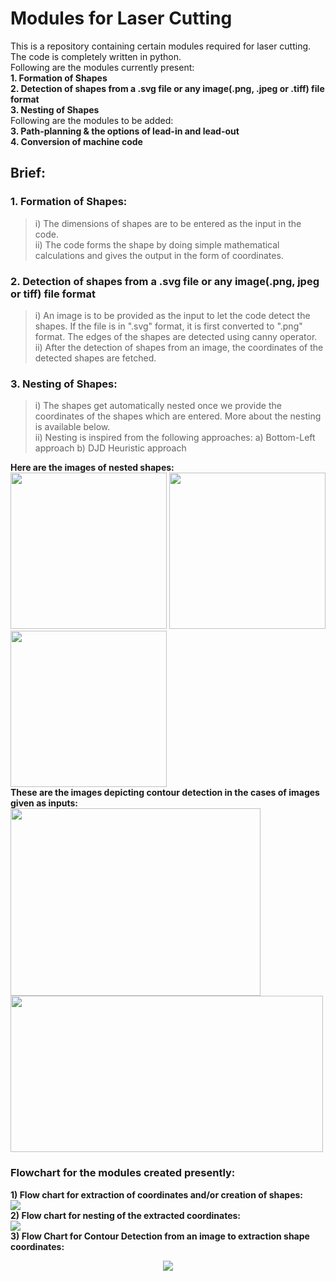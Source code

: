 # 																											Modules for Laser Cutting
This is a repository containing certain modules required for laser cutting. The code is completely written in python.  
Following are the modules currently present:  
**1. Formation of Shapes**  
**2. Detection of shapes from a .svg file or any image(.png, .jpeg or .tiff) file format**  
**3. Nesting of Shapes**  
Following are the modules to be added:  
**3. Path-planning & the options of lead-in and lead-out**  
**4. Conversion of machine code**  

## **Brief:**  
###  __1. Formation of Shapes:__  
> i) The dimensions of shapes are to be entered as the input in the code.  
> ii) The code forms the shape by doing simple mathematical calculations and gives the output in the form of coordinates.  

### __2. Detection of shapes from a .svg file or any image(.png, jpeg or tiff) file format__
> i) An image is to be provided as the input to let the code detect the shapes. If the file is in ".svg" format, it is first converted to ".png" format. The edges of the shapes are detected using canny operator.    
> ii) After the detection of shapes from an image, the coordinates of the detected shapes are fetched.  

### __3. Nesting of Shapes:__  
> i) The shapes get automatically nested once we provide the coordinates of the shapes which are entered.  More about the nesting is available below.  
> ii) Nesting is inspired from the following approaches:
a) Bottom-Left approach b) DJD Heuristic approach  

__Here are the images of nested shapes:__  
<img src="https://github.com/KeepsakeAutomation/Nesting/blob/master/img/fun_nested.PNG" width="250" height="250"> <img src="https://github.com/KeepsakeAutomation/Nesting/blob/master/img/nested_ganesh.PNG" width="250" height="250"> <img src="https://github.com/KeepsakeAutomation/Nesting/blob/master/img/random_shapes.PNG" width="250" height="250">  
__These are the images depicting contour detection in the cases of images given as inputs:__  
<img src="https://github.com/KeepsakeAutomation/Nesting/blob/master/img/shapes_edge.png" width="400" height="300"> <img src="https://github.com/KeepsakeAutomation/Nesting/blob/master/img/triangle_edge.png" width="500" height="250">

### Flowchart for the modules created presently:  
 __1) Flow chart for extraction of coordinates and/or creation of shapes:__    
<img src="https://github.com/KeepsakeAutomation/Nesting/blob/master/img/flow_chart.png">  
__2) Flow chart for nesting of the extracted coordinates:__  
<img src="https://github.com/KeepsakeAutomation/Nesting/blob/master/img/Flow_chart_2.png">  
__3) Flow Chart for Contour Detection from an image to extraction shape coordinates:__  
<p align="center">
<img src="https://github.com/KeepsakeAutomation/Nesting/blob/master/img/Flow_chart_3.png">  
 </p>
